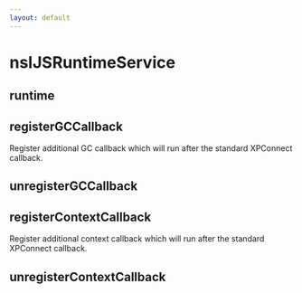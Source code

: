 ```yaml
---
layout: default
---
```


# nsIJSRuntimeService #

## runtime ##

## registerGCCallback ##

Register additional GC callback which will run after the
standard XPConnect callback.


## unregisterGCCallback ##

## registerContextCallback ##

Register additional context callback which will run after the
standard XPConnect callback.


## unregisterContextCallback ##
